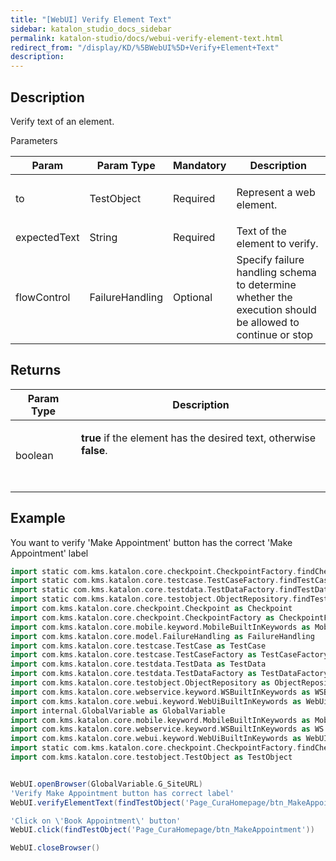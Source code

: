 ```yaml
---
title: "[WebUI] Verify Element Text" 
sidebar: katalon_studio_docs_sidebar
permalink: katalon-studio/docs/webui-verify-element-text.html 
redirect_from: "/display/KD/%5BWebUI%5D+Verify+Element+Text" 
description: 
---
```

Description
-----------

Verify text of an element.

Parameters

<table><thead><tr><th>Param</th><th>Param Type</th><th>Mandatory</th><th>Description</th></tr></thead><tbody><tr><td><span>to</span></td><td>TestObject</td><td>Required</td><td><p><span>Represent a web element.</span></p></td></tr><tr><td><span>expectedText</span></td><td>String</td><td>Required</td><td><span>Text of the element to verify.</span></td></tr><tr><td><span>flowControl</span></td><td>FailureHandling</td><td>Optional</td><td>Specify <a>failure handling</a> schema to determine whether the execution should be allowed to continue or stop</td></tr></tbody></table>

Returns
-------

<table><thead><tr><th>Param Type</th><th>Description</th></tr></thead><tbody><tr><td>boolean</td><td><p><strong>true</strong> if the element has the desired text, otherwise <strong>false</strong>.</p><p>&nbsp;</p></td></tr></tbody></table>

Example
-------

You want to verify 'Make Appointment' button has the correct 'Make Appointment' label 

```groovy
import static com.kms.katalon.core.checkpoint.CheckpointFactory.findCheckpointfsdf
import static com.kms.katalon.core.testcase.TestCaseFactory.findTestCase
import static com.kms.katalon.core.testdata.TestDataFactory.findTestData
import static com.kms.katalon.core.testobject.ObjectRepository.findTestObject
import com.kms.katalon.core.checkpoint.Checkpoint as Checkpoint
import com.kms.katalon.core.checkpoint.CheckpointFactory as CheckpointFactory
import com.kms.katalon.core.mobile.keyword.MobileBuiltInKeywords as MobileBuiltInKeywords
import com.kms.katalon.core.model.FailureHandling as FailureHandling
import com.kms.katalon.core.testcase.TestCase as TestCase
import com.kms.katalon.core.testcase.TestCaseFactory as TestCaseFactory
import com.kms.katalon.core.testdata.TestData as TestData
import com.kms.katalon.core.testdata.TestDataFactory as TestDataFactory
import com.kms.katalon.core.testobject.ObjectRepository as ObjectRepository
import com.kms.katalon.core.webservice.keyword.WSBuiltInKeywords as WSBuiltInKeywords
import com.kms.katalon.core.webui.keyword.WebUiBuiltInKeywords as WebUiBuiltInKeywords
import internal.GlobalVariable as GlobalVariable
import com.kms.katalon.core.mobile.keyword.MobileBuiltInKeywords as Mobile
import com.kms.katalon.core.webservice.keyword.WSBuiltInKeywords as WS
import com.kms.katalon.core.webui.keyword.WebUiBuiltInKeywords as WebUI
import static com.kms.katalon.core.checkpoint.CheckpointFactory.findCheckpoint
import com.kms.katalon.core.testobject.TestObject as TestObject


WebUI.openBrowser(GlobalVariable.G_SiteURL)
'Verify Make Appointment button has correct label'
WebUI.verifyElementText(findTestObject('Page_CuraHomepage/btn_MakeAppointment'), 'Make Appointment')

'Click on \'Book Appointment\' button'
WebUI.click(findTestObject('Page_CuraHomepage/btn_MakeAppointment'))

WebUI.closeBrowser()
```